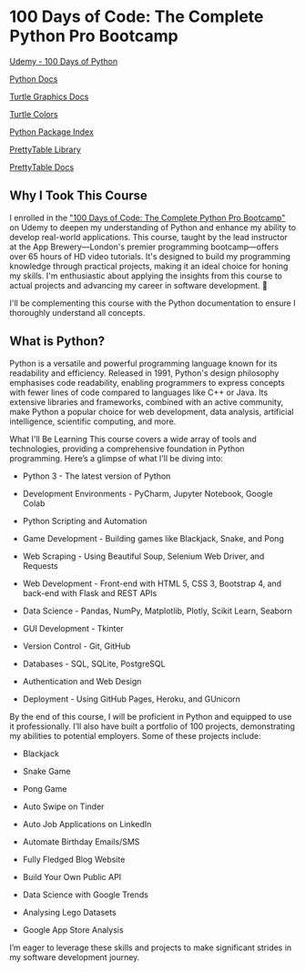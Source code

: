 # 100 Days of Code: The Complete Python Pro Bootcamp

[Udemy - 100 Days of Python](https://www.udemy.com/share/103IHM3@SeTXqQCa4P90be8WR1nApdyOD559mxDp_o6zM4yYjE94vc_DvcmNTDqVPh9_jpCuLw==/)

[Python Docs](https://docs.python.org/3/contents.html)

[Turtle Graphics Docs](https://docs.python.org/3/library/turtle.html)

[Turtle Colors](https://cs111.wellesley.edu/reference/colors)

[Python Package Index](https://pypi.org/)

[PrettyTable Library](https://pypi.org/project/prettytable/)

[PrettyTable Docs](https://code.google.com/archive/p/prettytable/wikis/Tutorial.wiki)

## Why I Took This Course

I enrolled in the ["100 Days of Code: The Complete Python Pro Bootcamp"](https://www.udemy.com/share/103IHM3@SeTXqQCa4P90be8WR1nApdyOD559mxDp_o6zM4yYjE94vc_DvcmNTDqVPh9_jpCuLw==/) on Udemy to deepen my understanding of Python and enhance my ability to develop real-world applications. This course, taught by the lead instructor at the App Brewery—London's premier programming bootcamp—offers over 65 hours of HD video tutorials. It's designed to build my programming knowledge through practical projects, making it an ideal choice for honing my skills. I'm enthusiastic about applying the insights from this course to actual projects and advancing my career in software development. 🚀

I'll be complementing this course with the Python documentation to ensure I thoroughly understand all concepts.

## What is Python?

Python is a versatile and powerful programming language known for its readability and efficiency. Released in 1991, Python's design philosophy emphasises code readability, enabling programmers to express concepts with fewer lines of code compared to languages like C++ or Java. Its extensive libraries and frameworks, combined with an active community, make Python a popular choice for web development, data analysis, artificial intelligence, scientific computing, and more.

What I'll Be Learning
This course covers a wide array of tools and technologies, providing a comprehensive foundation in Python programming. Here’s a glimpse of what I'll be diving into:

- Python 3 - The latest version of Python

- Development Environments - PyCharm, Jupyter Notebook, Google Colab

- Python Scripting and Automation

- Game Development - Building games like Blackjack, Snake, and Pong

- Web Scraping - Using Beautiful Soup, Selenium Web Driver, and Requests

- Web Development - Front-end with HTML 5, CSS 3, Bootstrap 4, and back-end with Flask and REST APIs

- Data Science - Pandas, NumPy, Matplotlib, Plotly, Scikit Learn, Seaborn

- GUI Development - Tkinter

- Version Control - Git, GitHub

- Databases - SQL, SQLite, PostgreSQL

- Authentication and Web Design

- Deployment - Using GitHub Pages, Heroku, and GUnicorn

By the end of this course, I will be proficient in Python and equipped to use it professionally. I’ll also have built a portfolio of 100 projects, demonstrating my abilities to potential employers. Some of these projects include:

- Blackjack

- Snake Game

- Pong Game

- Auto Swipe on Tinder

- Auto Job Applications on LinkedIn

- Automate Birthday Emails/SMS

- Fully Fledged Blog Website

- Build Your Own Public API

- Data Science with Google Trends

- Analysing Lego Datasets

- Google App Store Analysis

I’m eager to leverage these skills and projects to make significant strides in my software development journey.
